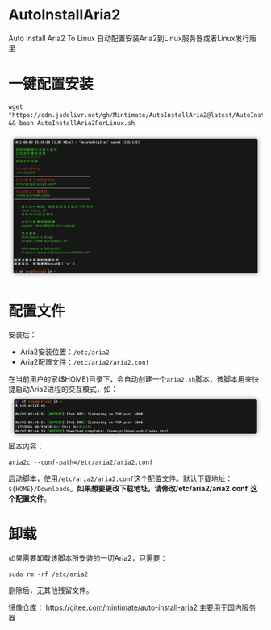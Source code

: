 # AutoInstallAria2
 Auto Install Aria2 To Linux
自动配置安装Aria2到Linux服务器或者Linux发行版里

# 一键配置安装
```
wget "https://cdn.jsdelivr.net/gh/Mintimate/AutoInstallAria2@latest/AutoInstallAria2ForLinux.sh" && bash AutoInstallAria2ForLinux.sh
```

![安装成功](Demo/finished.png)

# 配置文件
安装后：
- Aria2安装位置：`/etc/aria2`
- Aria2配置文件：`/etc/aria2/aria2.conf`

在当前用户的家($HOME)目录下，会自动创建一个`aria2.sh`脚本，该脚本用来快捷启动Aria2进程的交互模式，如：
![启动Aria2交互模式](Demo/StratAria2.png)
脚本内容：
```
aria2c --conf-path=/etc/aria2/aria2.conf
```

启动脚本，使用`/etc/aria2/aria2.conf`这个配置文件。默认下载地址：`${HOME}/Downloads`。**如果想要更改下载地址，请修改/etc/aria2/aria2.conf`这个配置文件**。

# 卸载
如果需要卸载该脚本所安装的一切Aria2，只需要：
```
sudo rm -rf /etc/aria2
```
删除后，无其他残留文件。

镜像仓库：
https://gitee.com/mintimate/auto-install-aria2
主要用于国内服务器
